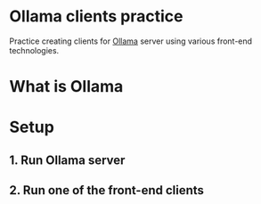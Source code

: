 # Ollama clients practice
Practice creating clients for [Ollama](https://ollama.com/) server using various front-end technologies.

# What is Ollama

# Setup
## 1. Run Ollama server

## 2. Run one of the front-end clients
